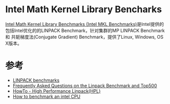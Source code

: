 

# Intel Math Kernel Library Bencharks

[Intel Math Kernel Library Benchmarks (Intel MKL Benchmarks)](https://software.intel.com/en-us/articles/intel-mkl-benchmarks-suite)是Intel提供的包括Intel优化的的LINPACK Benchmark，针对集群的MP LINPACK Benchmark 和 共轭梯度法(Conjugate Gradient) Benchmark，提供了Linux, Windows, OS X版本。

# 参考

* [LINPACK benchmarks](https://en.wikipedia.org/wiki/LINPACK_benchmarks)
* [Frequently Asked Questions on the Linpack Benchmark and Top500](http://www.netlib.org/utk/people/JackDongarra/faq-linpack.html)
* [HowTo - High Performance Linpack(HPL)](http://www.crc.nd.edu/~rich/CRC_Summer_Scholars_2014/HPL-HowTo.pdf)
* [How to benchmark an intel CPU](http://www.instructables.com/id/How-to-benchmark-an-intel-CPU/)